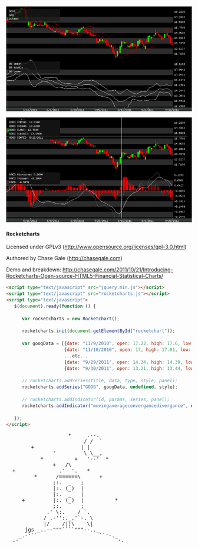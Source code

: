 ![rocketchart](https://github.com/chasebgale/rocketcharts/raw/master/docs/chart.png)

![rocketchart HUD](https://github.com/chasebgale/rocketcharts/raw/master/docs/chart_hud.png)
  
#### Rocketcharts

Licensed under GPLv3 (http://www.opensource.org/licenses/gpl-3.0.html)

Authored by Chase Gale (http://chasegale.com)

Demo and breakdown: http://chasegale.com/2011/10/21/Introducing-Rocketcharts-Open-source-HTML5-Financial-Statistical-Charts/

```html
<script type="text/javascript" src="jquery.min.js"></script>
<script type="text/javascript" src="rocketcharts.js"></script>
<script type="text/javascript">
   $(document).ready(function () {    
 
      var rocketcharts = new Rocketchart();
 
      rocketcharts.init(document.getElementById("rocketchart")); 
 
      var googData = [{date: "11/9/2010", open: 17.22, high: 17.6, low: 16.86, close: 16.97, volume: 56218900},
                      {date: "11/10/2010", open: 17, high: 17.01, low: 16.75, close: 16.94, volume: 17012600},
                      ...etc...
                      {date: "9/29/2011", open: 14.34, high: 14.39, low: 13.15, close: 13.42, volume: 45776600},
                      {date: "9/30/2011", open: 13.21, high: 13.44, low: 13.11, close: 13.17, volume: 30232800}];
 
      // rocketcharts.addSeries(title, data, type, style, panel);
      rocketcharts.addSeries("GOOG", googData, undefined, style);
      
      // rocketcharts.addIndicator(id, params, series, panel);
      rocketcharts.addIndicator("movingaverageconvergancedivergance", undefined, 0);
 
   });
</script>
```

<pre>
                    *     .--.
                         / /  `   
        +               | |       
               '         \ \__,   
           *          +   '--'  *
               +   /\
  +              .'  '.   *
         *      /======\      +
               ;:.  _   ;
               |:. (_)  |
               |:.  _   |
     +         |:. (_)  |          *
               ;:.      ;
             .' \:.    / `.
            / .-'':._.'`-. \
            |/    /||\    \|
      jgs _..--"""````"""--.._
    _.-'``                    ``'-._
  -'                                '-
</pre>